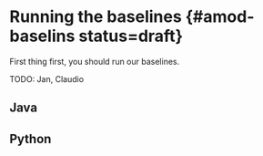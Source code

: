 # Running the baselines {#amod-baselins status=draft}

First thing first, you should run our baselines.

TODO: Jan, Claudio

## Java

## Python


